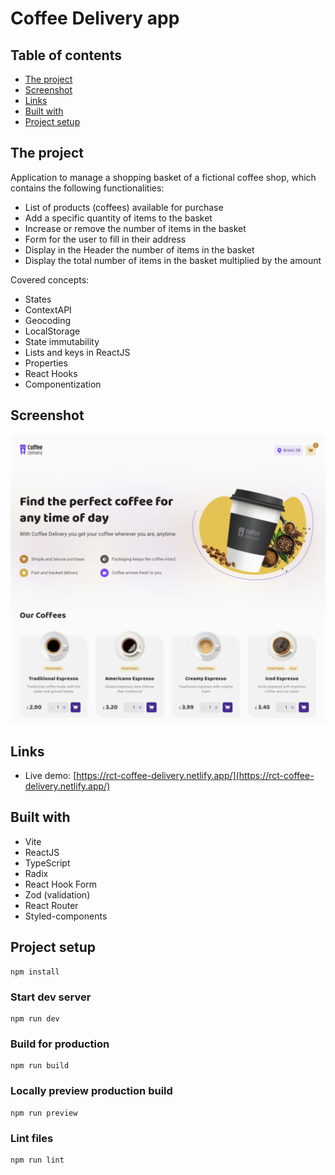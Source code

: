 # Coffee Delivery app

## Table of contents

- [The project](#the-project)
- [Screenshot](#screenshot)
- [Links](#links)
- [Built with](#built-with)
- [Project setup](#project-setup)

## The project

Application to manage a shopping basket of a fictional coffee shop, which contains the following functionalities:

- List of products (coffees) available for purchase
- Add a specific quantity of items to the basket
- Increase or remove the number of items in the basket
- Form for the user to fill in their address
- Display in the Header the number of items in the basket
- Display the total number of items in the basket multiplied by the amount

Covered concepts:

- States
- ContextAPI
- Geocoding
- LocalStorage
- State immutability
- Lists and keys in ReactJS
- Properties
- React Hooks
- Componentization

## Screenshot

![](./screenshot.png)

## Links

- Live demo: [https://rct-coffee-delivery.netlify.app/](https://rct-coffee-delivery.netlify.app/)

## Built with

- Vite
- ReactJS
- TypeScript
- Radix
- React Hook Form
- Zod (validation)
- React Router
- Styled-components

## Project setup
```
npm install
```

### Start dev server
```
npm run dev
```

### Build for production
```
npm run build
```

### Locally preview production build
```
npm run preview
```

### Lint files
```
npm run lint
```